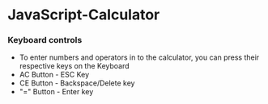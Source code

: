 # JavaScript-Calculator

### Keyboard controls
- To enter numbers and operators in to the calculator, you can press their respective keys on the Keyboard
- AC Button - ESC Key
- CE Button - Backspace/Delete key
- "=" Button - Enter key


